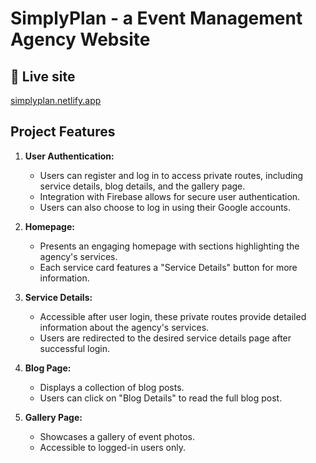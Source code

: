 # SimplyPlan - a Event Management Agency Website

## 🔗 Live site

[simplyplan.netlify.app](https://simplyplan.netlify.app/)

## Project Features

1. **User Authentication:**

   - Users can register and log in to access private routes, including service details, blog details, and the gallery page.
   - Integration with Firebase allows for secure user authentication.
   - Users can also choose to log in using their Google accounts.

2. **Homepage:**

   - Presents an engaging homepage with sections highlighting the agency's services.
   - Each service card features a "Service Details" button for more information.

3. **Service Details:**

   - Accessible after user login, these private routes provide detailed information about the agency's services.
   - Users are redirected to the desired service details page after successful login.

4. **Blog Page:**

   - Displays a collection of blog posts.
   - Users can click on "Blog Details" to read the full blog post.

5. **Gallery Page:**
   - Showcases a gallery of event photos.
   - Accessible to logged-in users only.

